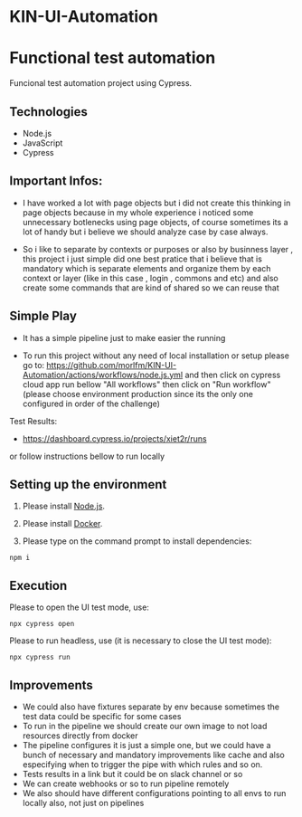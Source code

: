 # KIN-UI-Automation

# Functional test automation

Funcional test automation project using Cypress.

## Technologies 

- Node.js
- JavaScript
- Cypress

## Important Infos: 

- I have worked a lot with page objects but i did not create this thinking in page objects because in my whole experience
i noticed some unnecessary botlenecks using page objects, of course sometimes its a lot of handy but i believe we should analyze
case by case always.

- So i like to separate by contexts or purposes or also by businness layer , this project i just simple did one best pratice that i believe
that is mandatory which is separate elements and organize them by each context or layer (like in this case , login , commons and etc)
and also create some commands that are kind of shared so we can reuse that

## Simple Play

- It has a simple pipeline just to make easier the running

- To run this project without any need of local installation or setup please go to: 
 https://github.com/morlfm/KIN-UI-Automation/actions/workflows/node.js.yml  and then click on cypress cloud app run bellow "All workflows"
then click on "Run workflow" (please choose environment production since its the only one configured in order of the challenge)

Test Results:

- https://dashboard.cypress.io/projects/xiet2r/runs

or follow instructions bellow to run locally

## Setting up the environment 

1. Please install [Node.js](https://nodejs.org/en/download/).

2. Please install [Docker](https://www.docker.com/get-started).

3. Please type on the command prompt to install dependencies:
```
npm i 
```

## Execution

Please to open the UI test mode, use: 
```
npx cypress open
```

Please to run headless, use (it is necessary to close the UI test mode): 
```
npx cypress run
```

## Improvements

- We could also have fixtures separate by env because sometimes the test data could be specific for some cases
- To run in the pipeline we should create our own image to not load resources directly from docker 
- The pipeline configures it is just a simple one, but we could have a bunch of necessary and mandatory improvements like cache and
also especifying when to trigger the pipe with which rules and so on.
- Tests results in a link but it could be on slack channel or so 
- We can create webhooks or so to run pipeline remotely
- We also should have different configurations pointing to all envs to run locally also, not just on pipelines
